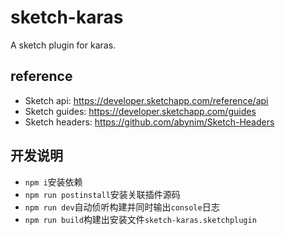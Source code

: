 # sketch-karas
A sketch plugin for karas.

## reference
* Sketch api: https://developer.sketchapp.com/reference/api
* Sketch guides: https://developer.sketchapp.com/guides
* Sketch headers: https://github.com/abynim/Sketch-Headers

## 开发说明
* `npm i`安装依赖
* `npm run postinstall`安装关联插件源码
* `npm run dev`自动侦听构建并同时输出`console`日志
* `npm run build`构建出安装文件`sketch-karas.sketchplugin`
